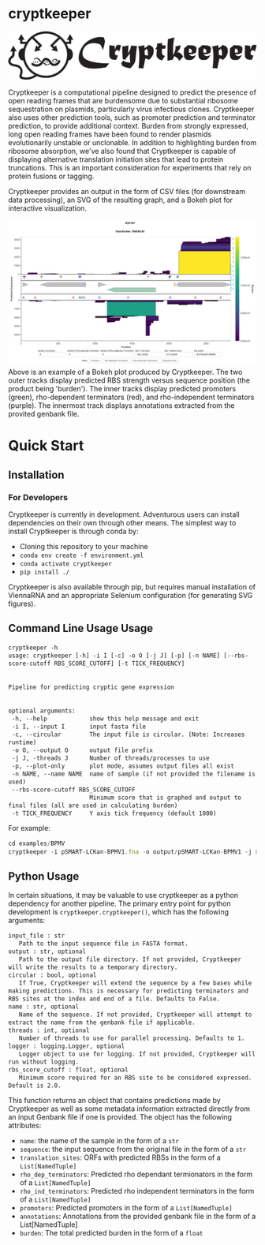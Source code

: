 # cryptkeeper
![Example Cryptkeeper output of a medium strength BFP expression plasmid.](./examples/JEB1207/output/assets/cryptkeeper_long.svg)


Cryptkeeper is a computational pipeline designed to predict the presence of open reading frames that are burdensome due to substantial ribosome sequestration on plasmids, particularly virus infectious clones. Cryptkeeper also uses other prediction tools, such as promoter prediction and terminator prediction, to provide additional context. Burden from strongly expressed, long open reading frames have been found to render plasmids evolutionarily unstable or unclonable. In addition to highlighting burden from ribosome absorption, we've also found that Cryptkeeper is capable of displaying alternative translation initiation sites that lead to protein truncations. This is an important consideration for experiments that rely on protein fusions or tagging.


Cryptkeeper provides an output in the form of CSV files (for downstream data processing), an SVG of the resulting graph, and a Bokeh plot for interactive visualization.


![Example Cryptkeeper output of a medium strength BFP expression plasmid.](./examples/JEB1207/output_screenshot.png)
Above is an example of a Bokeh plot produced by Cryptkeeper. The two outer tracks display predicted RBS strength versus sequence position (the product being 'burden'). The inner tracks display predicted promoters (green), rho-dependent terminators (red), and rho-independent terminators (purple). The innermost track displays annotations extracted from the provited genbank file.


# Quick Start
## Installation


### For Developers
Cryptkeeper is currently in development. Adventurous users can install dependencies on their own through other means. The simplest way to install Cryptkeeper is through conda by:


* Cloning this repository to your machine
* `conda env create -f environment.yml`
* `conda activate cryptkeeper`
* `pip install ./`


Cryptkeeper is also available through pip, but requires manual installation of ViennaRNA and an appropriate Selenium configuration (for generating SVG figures).


## Command Line Usage Usage


```
cryptkeeper -h
usage: cryptkeeper [-h] -i I [-c] -o O [-j J] [-p] [-n NAME] [--rbs-score-cutoff RBS_SCORE_CUTOFF] [-t TICK_FREQUENCY]


Pipeline for predicting cryptic gene expression


optional arguments:
 -h, --help            show this help message and exit
 -i I, --input I       input fasta file
 -c, --circular        The input file is circular. (Note: Increases runtime)
 -o O, --output O      output file prefix
 -j J, -threads J      Number of threads/processes to use
 -p, --plot-only       plot mode, assumes output files all exist
 -n NAME, --name NAME  name of sample (if not provided the filename is used)
 --rbs-score-cutoff RBS_SCORE_CUTOFF
                       Minimum score that is graphed and output to final files (all are used in calculating burden)
 -t TICK_FREQUENCY     Y axis tick frequency (default 1000)
```




For example:
```javascript
cd examples/BPMV
cryptkeeper -i pSMART-LCKan-BPMV1.fna -o output/pSMART-LCKan-BPMV1 -j 8 -c
```


## Python Usage


In certain situations, it may be valuable to use cryptkeeper as a python dependency for another pipeline.
The primary entry point for python development is `cryptkeeper.cryptkeeper()`, which has the following arguments:


```
input_file : str
   Path to the input sequence file in FASTA format.
output : str, optional
   Path to the output file directory. If not provided, Cryptkeeper will write the results to a temporary directory.
circular : bool, optional
   If True, Cryptkeeper will extend the sequence by a few bases while making predictions. This is necessary for predicting terminators and RBS sites at the index and end of a file. Defaults to False.
name : str, optional
   Name of the sequence. If not provided, Cryptkeeper will attempt to extract the name from the genbank file if applicable.
threads : int, optional
   Number of threads to use for parallel processing. Defaults to 1.
logger : logging.Logger, optional
   Logger object to use for logging. If not provided, Cryptkeeper will run without logging.
rbs_score_cutoff : float, optional
   Minimum score required for an RBS site to be considered expressed. Default is 2.0.
```


This function returns an object that contains predictions made by Cryptkeeper as well as some metadata information extracted directly from an input Genbank file if one is provided. The object has the following attributes:


* `name`: the name of the sample in the form of a `str`
* `sequence`: the input sequence from the original file in the form of a `str`
* `translation_sites`: ORFs with predicted RBSs in the form of a `List[NamedTuple]`
* `rho_dep_terminators`: Predicted rho dependant termionators in the form of a `List[NamedTuple]`
* `rho_ind_terminators`: Predicted rho independent terminators in the form of a `List[NamedTuple]`
* `promoters`: Predicted promoters in the form of a `List[NamedTuple]`
* `annotations`: Annotations from the provided genbank file in the form of a List[NamedTuple]
* `burden`: The total predicted burden in the form of a `float`
